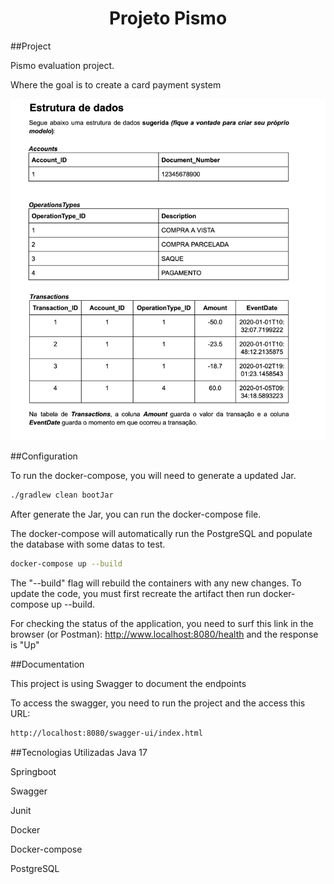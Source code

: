 <h1 align="center"> Projeto Pismo </h1>

##Project

Pismo evaluation project.

Where the goal is to create a card payment system

![img.png](img.png)

##Configuration

To run the docker-compose, you will need to generate a updated Jar.
```bash
./gradlew clean bootJar
```

After generate the Jar, you can run the docker-compose file.

The docker-compose will automatically run the PostgreSQL and populate the
database with some datas to test.

```bash
docker-compose up --build
```

The "--build" flag will rebuild the containers with any new changes. 
To update the code, you must first recreate the artifact then run docker-compose up --build.

For checking the status of the application, you need to surf this link in the 
browser (or Postman): http://www.localhost:8080/health and the 
response is "Up"

##Documentation

This project is using Swagger to document the endpoints

To access the swagger, you need to run the project and the access this URL:

```bash
http://localhost:8080/swagger-ui/index.html
```

##Tecnologias Utilizadas
Java 17

Springboot

Swagger

Junit

Docker

Docker-compose

PostgreSQL